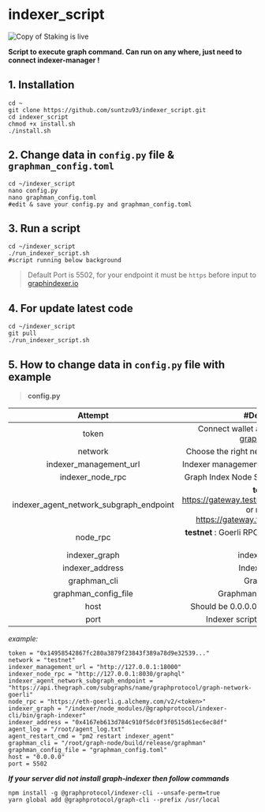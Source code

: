 # indexer_script
![Copy of Staking is live](https://user-images.githubusercontent.com/90826754/199955363-0eaa0229-fe54-4f42-a77e-9039a85ae8b9.png)

**Script to execute graph command. Can run on any where, just need to connect indexer-manager !** 

## 1. Installation
```
cd ~
git clone https://github.com/suntzu93/indexer_script.git
cd indexer_script
chmod +x install.sh
./install.sh
```
## 2. Change data in `config.py` file & `graphman_config.toml`
```
cd ~/indexer_script
nano config.py
nano graphman_config.toml
#edit & save your config.py and graphman_config.toml
```
## 3. Run a script
```
cd ~/indexer_script
./run_indexer_script.sh
#script running below background
```
>Default Port is 5502, for your endpoint it must be `https` before input to <a href="https://graphindexer.co" target="_blank">graphindexer.io</a>

## 4. For update latest code
```
cd ~/indexer_script
git pull
./run_indexer_script.sh
```

## 5. How to change data in `config.py` file with example 
>**config.py**

|   Attempt                           | #Description                                                                                   |
|   :---:                             |                         :---:                                                            |
|                  token                  |    Connect wallet and generate token on <a href="https://graphindexer.co" target="_blank">graphindexer.io</a>    |
|                 network                 |                                   Choose the right network (mainnet / testnet)                                   |
|         indexer_management_url          |                                   Indexer management API (default port 18000)                                    |
|            indexer_node_rpc             |                                   Graph Index Node Server (default port 8030)                                    |
| indexer_agent_network_subgraph_endpoint | **testnet** : https://gateway.testnet.thegraph.com/network or **mainnet** : https://gateway.thegraph.com/network |
|                node_rpc                 |                            **testnet** : Goerli RPC or **mainnet** : eth mainnet rpc                             |
|              indexer_graph              |                          indexer cli [Detail](https://github.com/graphprotocol/indexer)                          |
|             indexer_address             |                                                 Indexer address                                                  |
|              graphman_cli               |                                                   Graphman cli                                                   |
|          graphman_config_file           |                                         Graphman config file [Detail](https://github.com/graphprotocol/graph-node/blob/master/docs/config.md)                                          |
|                  host                   |                                     Should be 0.0.0.0 to access from network                                     |
|                  port                   |                                        Indexer script port (default 5502)                                        |

*example:*

```
token = "0x14958542867fc280a3879f23843f389a78d9e32539..."
network = "testnet"
indexer_management_url = "http://127.0.0.1:18000"
indexer_node_rpc = "http://127.0.0.1:8030/graphql"
indexer_agent_network_subgraph_endpoint = "https://api.thegraph.com/subgraphs/name/graphprotocol/graph-network-goerli"
node_rpc = "https://eth-goerli.g.alchemy.com/v2/<token>"
indexer_graph = "/indexer/node_modules/@graphprotocol/indexer-cli/bin/graph-indexer"
indexer_address = "0x4167eb613d784c910f5dc0f3f0515d61ec6ec8df"
agent_log = "/root/agent_log.txt"
agent_restart_cmd = "pm2 restart indexer_agent"
graphman_cli = "/root/graph-node/build/release/graphman"
graphman_config_file = "graphman_config.toml"
host = "0.0.0.0"
port = 5502
```

***If your server did not install graph-indexer then follow commands***
```
npm install -g @graphprotocol/indexer-cli --unsafe-perm=true
yarn global add @graphprotocol/graph-cli --prefix /usr/local

```

